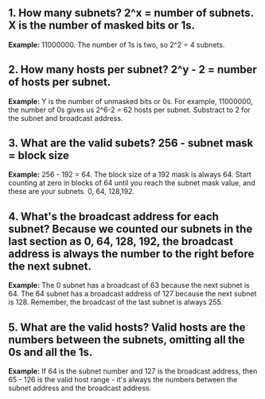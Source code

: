 ## 1. How many subnets? 2^x = number of subnets. X is the number of masked bits or 1s.
**Example:** 11000000. The number of 1s is two, so 2^2 = 4 subnets.

## 2. How many hosts per subnet? 2^y - 2 = number of hosts per subnet.
**Example:** Y is the number of unmasked bits or 0s. For example, 11000000, the number
of 0s gives us 2^6-2 = 62 hosts per subnet. Substract to 2 for the subnet
and broadcast address.

## 3. What are the valid subets? 256 - subnet mask = block size
**Example:** 256 - 192 = 64. The block size of a 192 mask is always 64. Start
counting at zero in blocks of 64 until you reach the subnet mask value, and these
are your subnets. 0, 64, 128,192.

## 4. What's the broadcast address for each subnet? Because we counted our subnets in the last section as 0, 64, 128, 192, the broadcast address is always the number to the right before the next subnet.
**Example:** The 0 subnet has a broadcast of 63 because the next subnet is 64. The 64 subnet 
has a broadcast address of 127 because the next subnet is 128. Remember, the broadcast of the
last subnet is always 255.

## 5. What are the valid hosts? Valid hosts are the numbers between the subnets, omitting all the 0s and all the 1s. 
**Example:** If 64 is the subnet number and 127 is the broadcast address, then 65 - 126 is the
valid host range - it's always the numbers between the subnet address and the broadcast address.
